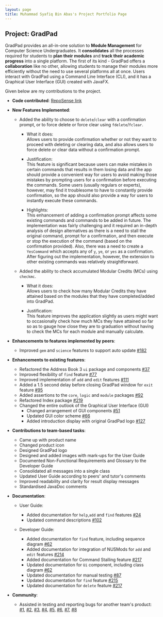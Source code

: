 ```yaml
---
layout: page
title: Muhammad Syafiq Bin Abas's Project Portfolio Page
---
```


## Project: GradPad

GradPad provides an all-in-one solution to **Module Management** for Computer Science Undergraduates. It
**consolidates** all the processes required for students to **plan their modules** and **track their academic progress** 
into a single platform. The first of its kind - GradPad offers a **collaboration** like no other, allowing students to 
manage their modules more efficiently without the need to use several platforms all at once. Users interact with
GradPad using a Command Line Interface (CLI), and it has a Graphical User Interface (GUI) created with JavaFX.

Given below are my contributions to the project.

* **Code contributed**: [RepoSense link](https://nus-cs2103-ay2021s1.github.io/tp-dashboard/#breakdown=true&search=mhdsyfq&sort=groupTitle&sortWithin=title&since=2020-08-14&timeframe=commit&mergegroup=&groupSelect=groupByRepos&checkedFileTypes=docs~functional-code~test-code~other)

* **New Features Implemented**: 
  * Added the ability to choose to `delete`/`clear` with a confirmation prompt, or to force delete or
  force clear using `fdelete`/`fclear`.

    * What it does:<br>
    Allows users to provide confirmation whether or not they want to proceed with deleting or clearing
    data, and also allows users to force delete or clear data without a confirmation prompt.
    
    * Justification:<br>
    This feature is significant because users can make mistakes in certain commands that results in them
    losing data and the app should provide a convenient way for users to avoid making those mistakes by prompting users
    for a confirmation before executing the commands. Some users (usually regulars or experts), however, may find it
    troublesome to have to constantly provide confirmation, so the app should also provide a way for users to
    instantly execute these commands.
    
    * Highlights:<br>
    This enhancement of adding a confirmation prompt affects some existing commands and commands to be 
    added in future. The implementation was fairly challenging and it required an in-depth analysis of design alternatives 
    as there is a need to stall the original command, prompt for a confirmation, and then execute or stop the execution 
    of the command (based on the confirmation provided). Also, there was a need to create a `YesCommand` which accepts any 
    of `y`, `ye`, or `yes` as a confirmation. After figuring out the implementation, however, the extension to other 
    existing commands was relatively straightforward.

  * Added the ability to check accumulated Modular Credits (MCs) using `checkmc`.

    * What it does:<br>
    Allows users to check how many Modular Credits they have attained based on the modules that they have
    completed/added into GradPad.
  
    * Justification:<br>
    This feature improves the application slightly as users might want to occasionally check how much 
    MCs they have attained so far so as to gauge how close they are to graduation without having to check the MCs for each
    module and manually calculate. 
    
* **Enhancements to features implemented by peers**:
  * Improved `gem` and `science` features to support auto update [\#182](https://github.com/AY2021S1-CS2103T-T09-1/tp/pull/182)
    
* **Enhancements to existing features**:

  * Refactored the Address Book 3 `ui` package and components [\#37](https://github.com/AY2021S1-CS2103T-T09-1/tp/pull/37)
  * Improved flexibility of `find` feature [\#77](https://github.com/AY2021S1-CS2103T-T09-1/tp/pull/77)
  * Improved implementation of `add` and `edit` features [\#111](https://github.com/AY2021S1-CS2103T-T09-1/tp/pull/111)
  * Added a 1.5 second delay before closing GradPad window for `exit` feature [\#95](https://github.com/AY2021S1-CS2103T-T09-1/tp/pull/95)
  * Added assertions to the `core`, `logic` and `module` packages [\#92](https://github.com/AY2021S1-CS2103T-T09-1/tp/pull/92)
  * Refactored Index package [\#219](https://github.com/AY2021S1-CS2103T-T09-1/tp/pull/219)
  * Changed the entire outlook of the Graphical User Interface (GUI)
    * Changed arrangement of GUI components [\#51](https://github.com/AY2021S1-CS2103T-T09-1/tp/pull/51)
    * Updated GUI color scheme [\#66](https://github.com/AY2021S1-CS2103T-T09-1/tp/pull/66)
    * Added introduction display with original GradPad logo [\#127](https://github.com/AY2021S1-CS2103T-T09-1/tp/pull/127)

* **Contributions to team-based tasks**:
  * Came up with product name
  * Changed product icon
  * Designed GradPad logo
  * Designed and added images with mark-ups for the User Guide
  * Documented Non-Functional Requirements and Glossary to the Developer Guide
  * Consolidated all messages into a single class
  * Updated User Guide according to peers' and tutor's comments
  * Improved readability and clarity for result display messages
  * Standardised JavaDoc comments
  
* **Documentation**:
  * User Guide:
    * Added documentation for `help`,`add` and `find` features [\#24](https://github.com/AY2021S1-CS2103T-T09-1/tp/pull/24)
    * Updated command descriptions [\#102](https://github.com/AY2021S1-CS2103T-T09-1/tp/pull/102)
    
  * Developer Guide:
    * Added documentation for `find` feature, including sequence diagram [\#62](https://github.com/AY2021S1-CS2103T-T09-1/tp/pull/62)
    * Added documentation for integration of NUSMods for `add` and `edit` features [\#214](https://github.com/AY2021S1-CS2103T-T09-1/tp/pull/214)
    * Added documentation for Command Stalling feature [\#217](https://github.com/AY2021S1-CS2103T-T09-1/tp/pull/217)
    * Updated documentation for `Ui` component, including class diagram [\#62](https://github.com/AY2021S1-CS2103T-T09-1/tp/pull/62)
    * Updated documentation for manual testing [\#87](https://github.com/AY2021S1-CS2103T-T09-1/tp/pull/87)   
    * Updated documentation for `find` feature [\#215](https://github.com/AY2021S1-CS2103T-T09-1/tp/pull/215) 
    * Updated documentation for `delete` feature [\#217](https://github.com/AY2021S1-CS2103T-T09-1/tp/pull/217)
    

* **Community**:
  * Assisted in testing and reporting bugs for another team's product:<br>
  [\#1](https://github.com/mhdsyfq/ped/issues/1),
  [\#2](https://github.com/mhdsyfq/ped/issues/2),
  [\#3](https://github.com/mhdsyfq/ped/issues/3),
  [\#4](https://github.com/mhdsyfq/ped/issues/4),
  [\#5](https://github.com/mhdsyfq/ped/issues/5),
  [\#6](https://github.com/mhdsyfq/ped/issues/6),
  [\#7](https://github.com/mhdsyfq/ped/issues/7),
  [\#8](https://github.com/mhdsyfq/ped/issues/8)

